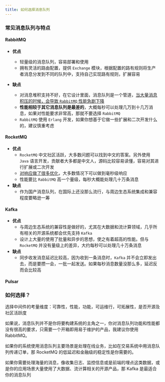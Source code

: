 ```yaml
---
title: 如何选择消息队列
---
```


### 常见消息队列与特点

#### RabbitMQ

- **优点**
  - 轻量级的消息队列，容易部署和使用
  - 拥有灵活的路由配置，提供 `Exchange` 模块，根据配置的路有规则将生产者消息分发到不同的队列中，支持自己实现路有规则，扩展容易

- **缺点**
  - 对消息堆积支持不好，在它设计里面，消息队列是一个管道，<u>当大量消息积压的时候，会导致 `RabbitMQ` 性能急剧下降</u>
  - **性能相较于其它消息队列是最差的**，大概每秒可以处理几万到十几万消息，如果对性能要求非常高，那就不要选择 `RabbitMQ`
  - `RabbitMQ` 使用 `Erlang` 开发，如果你想基于它做一些扩展和二次开发什么的，建议慎重考虑


#### RocketMQ

- **优点**
  - `RocketMQ` 中文社区活跃，大多数问题可以找到中文的答案。另外使用 `Java` 语言开发，贡献者大多都是中文人，源码比较容易读懂，容易对其进行扩展或二次开发
  - <u>对响应做了很多优化</u>，大多数情况下可以做到毫秒级响应
  - 性能要比 `RabbitMQ` 高一个量级，每秒大概能处理几十万条消息
- **缺点**
  - 作为国产消息队列，在国际上还没那么流行，与周边生态系统集成和兼容程度要略逊一筹



#### Kafka

- **优点**
  - 与周边生态系统的兼容性是做好的，尤其在大数据和流计算领域，几乎所有相关的开源系统都会优先支持 `Kafka`
  - 设计上大量的使用了批量和异步的思想，使之有着超高的性能。但与 `RocketMQ` 并没有量级上的差异，大约每秒可以处理几十万条消息
- **缺点**
  - 同步收发消息延迟比较高，因为收到一条消息时，`Kafka` 并不会立即发出去，而是要攒一会，一批一起发送。如果每秒消息数量没那么多，延迟反而会比较高



#### Pulsar





### 如何选择？

选择中间件的考量维度：可靠性，性能，功能，可运维行，可拓展性，是否开源及社区活跃度

如果说，消息队列并不是你将要构建系统的主角之一，你对消息队列功能和性能都没有很高的要求，只需要一个开箱即用易于维护的产品，我建议你使用 RabbitMQ。

如果你的系统使用消息队列主要场景是处理在线业务，比如在交易系统中用消息队列传递订单，那 RocketMQ 的低延迟和金融级的稳定性是你需要的。

如果你需要处理海量的消息，像收集日志、监控信息或是前端的埋点这类数据，或是你的应用场景大量使用了大数据、流计算相关的开源产品，那 Kafka 是最适合你的消息队列
